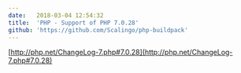 ```yaml
---
date:	2018-03-04 12:54:32
title:	'PHP - Support of PHP 7.0.28'
github: 'https://github.com/Scalingo/php-buildpack'
---
```


[http://php.net/ChangeLog-7.php#7.0.28](http://php.net/ChangeLog-7.php#7.0.28)
